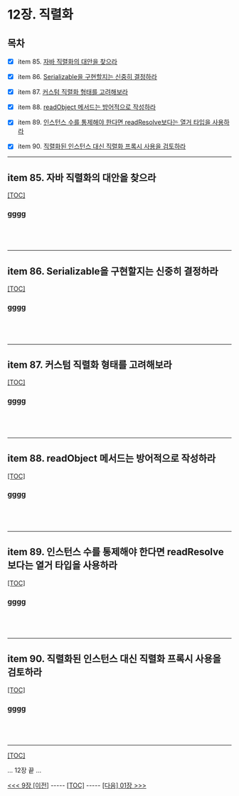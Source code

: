 # 12장. 직렬화

## 목차

- [x] item 85. [자바 직렬화의 대안을 찾으라](#item-85-자바-직렬화의-대안을-찾으라)
- [x] item 86. [Serializable을 구현할지는 신중히 결정하라](#item-86-serializable을-구현할지는-신중히-결정하라)
- [x] item 87. [커스텀 직렬화 형태를 고려해보라](#item-87-커스텀-직렬화-형태를-고려해보라)
- [x] item 88. [readObject 메서드는 방어적으로 작성하라](#item-88-readobject-메서드는-방어적으로-작성하라)
- [x] item 89. [인스턴스 수를 통제해야 한다면 readResolve보다는 열거 타입을 사용하라](#item-89-인스턴스-수를-통제해야-한다면-readresolve보다는-열거-타입을-사용하라)
- [x] item 90. [직렬화된 인스턴스 대신 직렬화 프록시 사용을 검토하라](#item-90-직렬화된-인스턴스-대신-직렬화-프록시-사용을-검토하라)




---------------------------------------------------------------

## item 85. 자바 직렬화의 대안을 찾으라

[[TOC]](#목차)

### **gggg**

```java

```

```java

```

```java

```

```java

```


---------------------------------------------------------------

## item 86. Serializable을 구현할지는 신중히 결정하라

[[TOC]](#목차)

### **gggg**

```java

```

```java

```

```java

```

```java

```


---------------------------------------------------------------

## item 87. 커스텀 직렬화 형태를 고려해보라

[[TOC]](#목차)

### **gggg**

```java

```

```java

```

```java

```

```java

```


---------------------------------------------------------------

## item 88. readObject 메서드는 방어적으로 작성하라

[[TOC]](#목차)

### **gggg**

```java

```

```java

```

```java

```

```java

```


---------------------------------------------------------------

## item 89. 인스턴스 수를 통제해야 한다면 readResolve보다는 열거 타입을 사용하라

[[TOC]](#목차)

### **gggg**

```java

```

```java

```

```java

```

```java

```


---------------------------------------------------------------

## item 90. 직렬화된 인스턴스 대신 직렬화 프록시 사용을 검토하라

[[TOC]](#목차)

### **gggg**

```java

```

```java

```

```java

```

```java

```


---------------------------------------------------------------

[[TOC]](#목차)


... 12장 끝 ...

[<<< 9장 [이전]](../ch11/README.md) ----- [[TOC]](#목차) -----  [[다음] 01장 >>>](../ch01/README.md)